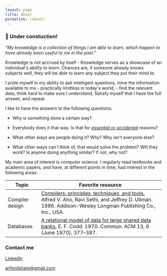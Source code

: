 ```yaml
---
layout: page
title: About
permalink: /about/
---
```


### 🚧 Under constuction!

*"My knowledge is a collection of things I am able to learn, which happen to have already been useful to me in the past."*

Knowledge is not accrued by itself - Knowledge serves as a showcase of an individual's *ability to learn.* Chances are, if someone already knows subjects well, they will be able to learn any subject they put their mind to.

I pride myself in my ability to ask intelligent questions, mine the information available to me - practically limitless in today's world, - find the relevant data, think hard to make sure I *understand,* Satisfy myself that I have the full answer, and repeat.

I like to have the answers to the following questions:

* Why is something done a certain way?

* Everybody does it that way. Is that for [*essential* or *accidental*](https://en.wikipedia.org/wiki/No_Silver_Bullet#Summary) reasons?

* What other ways are people doing it? Why? Why isn't everyone else?

* What other ways can I think of, that would solve the problem? Will they work? Is anyone doing anything similar? If not, why not?

My main area of interest is computer science. I regularly read textbooks and academic papers, and have, at different points in time, had interest in the following areas:

| Topic     | Favorite resource            |
|-----------|------------------------------|
| Compiler design | [Compilers: principles, techniques, and tools.](https://www.amazon.co.uk/gp/product/0201100886/ref=as_li_tl?ie=UTF8&camp=1634&creative=6738&creativeASIN=0201100886&linkCode=as2&tag=arifordsham-21&linkId=cdba68a4f30425849beb08271327547d) Alfred V. Aho, Ravi Sethi, and Jeffrey D. Ullman. 1986. Addison-Wesley Longman Publishing Co., Inc., USA.
| Databases | [A relational model of data for large shared data banks.](https://www.seas.upenn.edu/~zives/03f/cis550/codd.pdf) E. F. Codd. 1970. Commun. ACM 13, 6 (June 1970), 377–387.



### Contact me

[LinkedIn](https://www.linkedin.com/in/ari-fordsham/)

<arifordsham@gmail.com>
